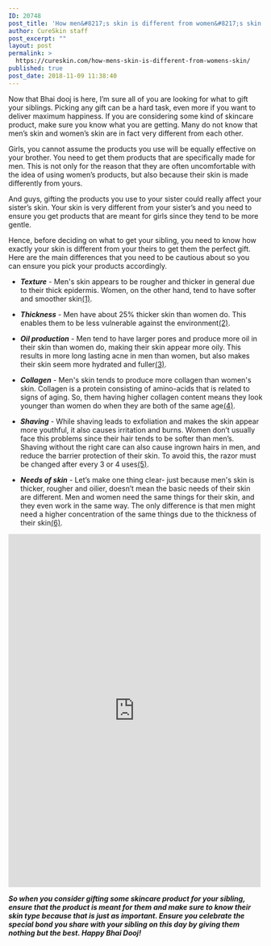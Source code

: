 ```yaml
---
ID: 20748
post_title: 'How men&#8217;s skin is different from women&#8217;s skin'
author: CureSkin staff
post_excerpt: ""
layout: post
permalink: >
  https://cureskin.com/how-mens-skin-is-different-from-womens-skin/
published: true
post_date: 2018-11-09 11:38:40
---
```

Now that Bhai dooj is here, I’m sure all of you are looking for what to gift your siblings. Picking any gift can be a hard task, even more if you want to deliver maximum happiness. If you are considering some kind of skincare product, make sure you know what you are getting. Many do not know that men’s skin and women’s skin are in fact very different from each other.

Girls, you cannot assume the products you use will be equally effective on your brother. You need to get them products that are specifically made for men. This is not only for the reason that they are often uncomfortable with the idea of using women’s products, but also because their skin is made differently from yours.

And guys, gifting the products you use to your sister could really affect your sister’s skin. Your skin is very different from your sister’s and you need to ensure you get products that are meant for girls since they tend to be more gentle.

Hence, before deciding on what to get your sibling, you need to know how exactly your skin is different from your theirs to get them the perfect gift. Here are the main differences that you need to be cautious about so you can ensure you pick your products accordingly.
<ul>
 	<li><em><strong>Texture</strong></em> - Men's skin appears to be rougher and thicker in general due to their thick epidermis. Women, on the other hand, tend to have softer and smoother skin<a href="https://www.hl-labs.com/pro-info/differences-between-male-and-female-skin.html" rel="nofollow">(1)</a>.</li>
</ul>
<ul>
 	<li><em><strong>Thickness</strong></em> - Men have about 25% thicker skin than women do. This enables them to be less vulnerable against the environment<a href="https://www.hl-labs.com/pro-info/differences-between-male-and-female-skin.html" rel="nofollow">(2)</a>.</li>
</ul>
<ul>
 	<li><em><strong>Oil production</strong></em> - Men tend to have larger pores and produce more oil in their skin than women do, making their skin appear more oily. This results in more long lasting acne in men than women, but also makes their skin seem more hydrated and fuller<a href="https://www.refinery29.com/en-us/men-women-skin-difference" rel="nofollow">(3)</a>.</li>
</ul>
<ul>
 	<li><em><strong>Collagen</strong></em> - Men's skin tends to produce more collagen than women's skin. Collagen is a protein consisting of amino-acids that is related to signs of aging. So, them having higher collagen content means they look younger than women do when they are both of the same age<a href="https://www.dermalogica.com/is-a-man%27s-skin-really-different-from-a-woman%27s%3F/ys_shave_4,default,pg.html" rel="nofollow">(4)</a>.</li>
</ul>
<ul>
 	<li><em><strong>Shaving</strong></em> - While shaving leads to exfoliation and makes the skin appear more youthful, it also causes irritation and burns. Women don’t usually face this problems since their hair tends to be softer than men’s. Shaving without the right care can also cause ingrown hairs in men, and reduce the barrier protection of their skin. To avoid this, the razor must be changed after every 3 or 4 uses<a href="https://www.dermalogica.com/is-a-man%27s-skin-really-different-from-a-woman%27s%3F/ys_shave_4,default,pg.html" rel="nofollow">(5)</a>.</li>
</ul>
<ul>
 	<li><em><strong>Needs of skin</strong></em> - Let’s make one thing clear- just because men's skin is thicker, rougher and oilier, doesn’t mean the basic needs of their skin are different. Men and women need the same things for their skin, and they even work in the same way. The only difference is that men might need a higher concentration of the same things due to the thickness of their skin<a href="https://www.theskinnerd.com/mens-skin-different-womens-skin/" rel="nofollow">(6)</a>.</li>
</ul>
<iframe style="border: none; overflow: hidden;" src="https://www.facebook.com/plugins/post.php?href=https%3A%2F%2Fwww.facebook.com%2Fcureskinapp%2Fposts%2F2203740289950945%3A0&amp;width=500" width="500" height="700" frameborder="0" scrolling="no" data-mce-fragment="1"></iframe>

<em><strong>So when you consider gifting some skincare product for your sibling, ensure that the product is meant for them and make sure to know their skin type because that is just as important. Ensure you celebrate the special bond you share with your sibling on this day by giving them nothing but the best. Happy Bhai Dooj! </strong></em>